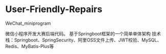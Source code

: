 # User-Friendly-Repairs
WeChat_miniprogram

微信小程序开发大赛后端代码。
基于Springboot框架的一个简单单体架构
技术栈：Springboot、SpringSecurity、阿里OSS文件上传、JWT校验、MySQL、Redis、MyBatis-Plus等
